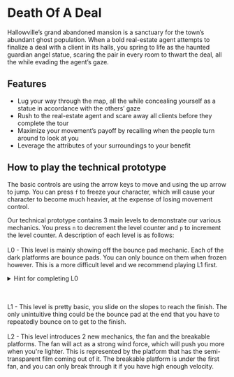 # Death Of A Deal

Hallowville’s grand abandoned mansion is a sanctuary for the town’s abundant ghost population. When
a bold real-estate agent attempts to finalize a deal with a client in its halls, you spring to life
as the haunted guardian angel statue, scaring the pair in every room to thwart the deal, all the
while evading the agent’s gaze.

## Features

- Lug your way through the map, all the while concealing yourself as a statue in accordance with the
  others’ gaze
- Rush to the real-estate agent and scare away all clients before they complete the tour
- Maximize your movement’s payoff by recalling when the people turn around to look at you
- Leverage the attributes of your surroundings to your benefit

## How to play the technical prototype

The basic controls are using the arrow keys to move and using the up arrow to jump. You can
press `f` to freeze your character, which will cause your character to become much heavier, at the
expense of losing movement control.

Our technical prototype contains 3 main levels to demonstrate our various mechanics. You press `n`
to decrement the level counter and `p` to increment the level counter. A description of each level
is as follows: <br /><br />
L0 - This level is mainly showing off the bounce pad mechanic. Each of the dark platforms are bounce
pads. You can only bounce on them when frozen however. This is a more difficult level and we
recommend playing L1 first.
<details><summary>Hint for completing L0</summary>Try using the freeze mechanic to slide into the
horizontal bounce pad on the left.</details>

 <br /> <br />
L1 - This level is pretty basic, you slide on the slopes to reach the finish. The only unintuitive 
thing could be the bounce pad at the end that you have to repeatedly bounce on to get to the finish.
 <br /> <br />
L2 - This level introduces 2 new mechanics, the fan and the breakable platforms. The fan will act as
a strong wind force, which will push you more when you're lighter. This is represented by the
platform that has the semi-transparent film coming out of it. The breakable platform is under the 
first fan, and you can only break through it if you have high enough velocity.